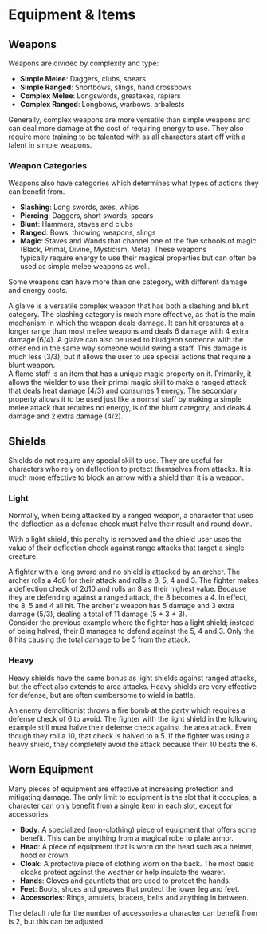 # Equipment & Items

<div class="triangle-line"></div>

## Weapons
Weapons are divided by complexity and type:

- **Simple Melee**: Daggers, clubs, spears
- **Simple Ranged**: Shortbows, slings, hand crossbows
- **Complex Melee**: Longswords, greataxes, rapiers
- **Complex Ranged**: Longbows, warbows, arbalests

Generally, complex weapons are more versatile than simple weapons and can deal more damage at the cost of requiring energy to use. They also require more training to be talented with as all characters start off with a talent in simple weapons.

### Weapon Categories
Weapons also have categories which determines what types of actions they can benefit from. 

- **Slashing**: Long swords, axes, whips
- **Piercing**: Daggers, short swords, spears
- **Blunt**: Hammers, staves and clubs
- **Ranged**: Bows, throwing weapons, slings
- **Magic**: Staves and Wands that channel one of the five schools of magic (Black, Primal, Divine, Mysticism, Meta). These weapons    
   typically require energy to use their magical properties but can often be used as simple melee weapons as well.



Some weapons can have more than one category, with different damage and energy costs.

<div class="example-box">
    A glaive is a versatile complex weapon that has both a slashing and blunt category. The slashing category is much more effective, as that is the main mechanism in which the weapon deals damage. It can hit creatures at a longer range than most melee weapons and deals 6 damage with 4 extra damage (6/4). A glaive can also be used to bludgeon someone with the other end in the same way someone would swing a staff. This damage is much less (3/3), but it allows the user to use special actions that require a blunt weapon.
</div>

<div class="example-box">
    A flame staff is an item that has a unique magic property on it. Primarily, it allows the wielder to use their primal magic skill to make a ranged attack that deals heat damage (4/3) and consumes 1 energy. The secondary property allows it to be used just like a normal staff by making a simple melee attack that requires no energy, is of the blunt category, and deals 4 damage and 2 extra damage (4/2).
</div>

<div class="triangle-line"></div>

## Shields

Shields do not require any special skill to use. They are useful for characters who rely on deflection to protect themselves from attacks. It is much more effective to block an arrow with a shield than it is a weapon.

### Light
Normally, when being attacked by a ranged weapon, a character that uses the deflection as a defense check must halve their result and round down.

With a light shield, this penalty is removed and the shield user uses the value of their deflection check against range attacks that target a single creature.

<div class="example-box">
A fighter with a long sword and no shield is attacked by an archer. The archer rolls a 4d8 for their attack and rolls a 8, 5, 4 and 3. The fighter makes a deflection check of 2d10 and rolls an 8 as their highest value. Because they are defending against a ranged attack, the 8 becomes a 4. In effect, the 8, 5 and 4 all hit. The archer's weapon has 5 damage and 3 extra damage (5/3), dealing a total of 11 damage (5 + 3 + 3).
</div>

<div class="example-box">
Consider the previous example where the fighter has a light shield; instead of being halved, their 8 manages to defend against the 5, 4 and 3. Only the 8 hits causing the total damage to be 5 from the attack.
</div>

### Heavy
Heavy shields have the same bonus as light shields against ranged attacks, but the effect also extends to area attacks. Heavy shields are very effective for defense, but are often cumbersome to wield in battle.

<div class="example-box">
An enemy demolitionist throws a fire bomb at the party which requires a defense check of 6 to avoid. The fighter with the light shield in the following example still must halve their defense check against the area attack. Even though they roll a 10, that check is halved to a 5. If the fighter was using a heavy shield, they completely avoid the attack because their 10 beats the 6.
</div>

<div class="triangle-line"></div>

## Worn Equipment

Many pieces of equipment are effective at increasing protection and mitigating damage. The only limit to equipment is the slot that it occupies; a character can only benefit from a single item in each slot, except for accessories.

- **Body**: A specialized (non-clothing) piece of equipment that offers some benefit. This can be anything from a magical robe to plate armor.
- **Head**: A piece of equipment that is worn on the head such as a helmet, hood or crown.
- **Cloak**: A protective piece of clothing worn on the back. The most basic cloaks protect against the weather or help insulate the wearer.
- **Hands**: Gloves and gauntlets that are used to protect the hands.
- **Feet**: Boots, shoes and greaves that protect the lower leg and feet.
- **Accessories**: Rings, amulets, bracers, belts and anything in between.

<div class="note-box">
The default rule for the number of accessories a character can benefit from is 2, but this can be adjusted.
</div>

<div class="triangle-line"></div>

